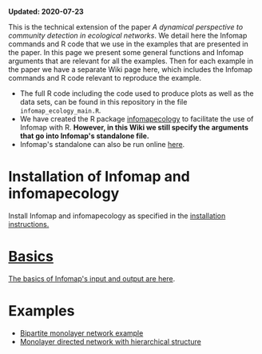 **Updated: 2020-07-23**

This is the technical extension of the paper _A dynamical perspective to community detection in ecological networks_. We detail here the Infomap commands and R code that we use in the examples that are presented in the paper. In this page we present some general functions and Infomap arguments that are relevant for all the examples. Then for each example in the paper we have a separate Wiki page here, which includes the Infomap commands and R code relevant to reproduce the example. 

* The full R code including the code used to produce plots as well as the data sets, can be found in this repository in the file `infomap_ecology_main.R`.
* We have created the R package [infomapecology](https://github.com/Ecological-Complexity-Lab/infomap_ecology_package) to facilitate the use of Infomap with R. **However, in this Wiki we still specify the arguments that go into Infomap's standalone file.**
* Infomap's standalone can also be run online [here](https://www.mapequation.org/infomap/).

# Installation of Infomap and infomapecology
Install Infomap and infomapecology as specified in the <a href="https://ecological-complexity-lab.github.io/infomap_ecology_package/installation">installation instructions.
 
# Basics
The basics of Infomap's input and output are [here](https://ecological-complexity-lab.github.io/infomap_ecology_package/infomapbasics).

# Examples

* [Bipartite monolayer network example](https://ecological-complexity-lab.github.io/infomap_ecology_package/bipartite)
* [Monolayer directed network with hierarchical structure](https://ecological-complexity-lab.github.io/infomap_ecology_package/monolayer_heirarchical)